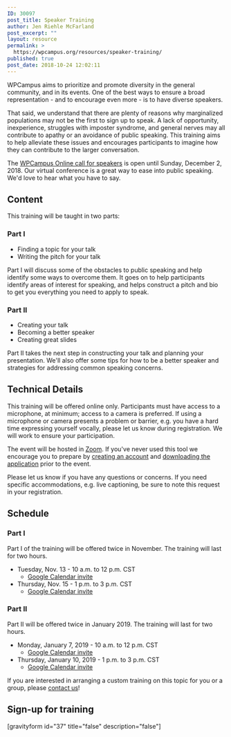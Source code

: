 ```yaml
---
ID: 30097
post_title: Speaker Training
author: Jen Riehle McFarland
post_excerpt: ""
layout: resource
permalink: >
  https://wpcampus.org/resources/speaker-training/
published: true
post_date: 2018-10-24 12:02:11
---
```

WPCampus aims to prioritize and promote diversity in the general community, and in its events. One of the best ways to ensure a broad representation - and to encourage even more - is to have diverse speakers.

That said, we understand that there are plenty of reasons why marginalized populations may not be the first to sign up to speak. A lack of opportunity, inexperience, struggles with imposter syndrome, and general nerves may all contribute to apathy or an avoidance of public speaking. This training aims to help alleviate these issues and encourages participants to imagine how they can contribute to the larger conversation.

<div class="panel">The <a href="https://online.wpcampus.org/call-for-speakers/">WPCampus Online call for speakers</a> is open until Sunday, December 2, 2018. Our virtual conference is a great way to ease into public speaking. We'd love to hear what you have to say.</div>

<h2>Content</h2>
This training will be taught in two parts:
<h3>Part I</h3>
<ul>
 	<li>Finding a topic for your talk</li>
 	<li>Writing the pitch for your talk</li>
</ul>
Part I will discuss some of the obstacles to public speaking and help identify some ways to overcome them. It goes on to help participants identify areas of interest for speaking, and helps construct a pitch and bio to get you everything you need to apply to speak.
<h3>Part II</h3>
<ul>
 	<li>Creating your talk</li>
 	<li>Becoming a better speaker</li>
 	<li>Creating great slides</li>
</ul>
Part II takes the next step in constructing your talk and planning your presentation. We'll also offer some tips for how to be a better speaker and strategies for addressing common speaking concerns.
<h2>Technical Details</h2>
This training will be offered online only. Participants must have access to a microphone, at minimum; access to a camera is preferred. If using a microphone or camera presents a problem or barrier, e.g. you have a hard time expressing yourself vocally, please let us know during registration. We will work to ensure your participation.

The event will be hosted in <a href="https://zoom.us/">Zoom</a>. If you've never used this tool we encourage you to prepare by <a href="https://zoom.us/signup">creating an account</a> and <a href="https://zoom.us/download#client_4meeting">downloading the application</a> prior to the event.

Please let us know if you have any questions or concerns. If you need specific accommodations, e.g. live captioning, be sure to note this request in your registration.
<h2>Schedule</h2>
<h3>Part I</h3>
Part I of the training will be offered twice in November. The training will last for two hours.
<ul>
 	<li>Tuesday, Nov. 13 - 10 a.m. to 12 p.m. CST
<ul>
 	<li><a href="https://calendar.google.com/event?action=TEMPLATE&amp;tmeid=M2Z2cWprN2JjN2I1aDhxaDB0aXIycjZ2b3IgM2Q2cGc3ZDF0cWZnZHJpcTQwbG1hMnY3ZDRAZw&amp;tmsrc=3d6pg7d1tqfgdriq40lma2v7d4%40group.calendar.google.com">Google Calendar invite</a></li>
</ul>
</li>
 	<li>Thursday, Nov. 15 - 1 p.m. to 3 p.m. CST
<ul>
 	<li><a href="https://calendar.google.com/event?action=TEMPLATE&amp;tmeid=Nmt1NXMyaXJnbHI5bThrZWYxZTk2MXJvZWIgM2Q2cGc3ZDF0cWZnZHJpcTQwbG1hMnY3ZDRAZw&amp;tmsrc=3d6pg7d1tqfgdriq40lma2v7d4%40group.calendar.google.com">Google Calendar invite</a></li>
</ul>
</li>
</ul>
<h3>Part II</h3>
Part II will be offered twice in January 2019. The training will last for two hours.
<ul>
 	<li>Monday, January 7, 2019 - 10 a.m. to 12 p.m. CST
<ul>
 	<li><a href="https://calendar.google.com/event?action=TEMPLATE&amp;tmeid=MGN0cTF2YWdvZG0zcWQ2NnFyODdwZzlqdXUgM2Q2cGc3ZDF0cWZnZHJpcTQwbG1hMnY3ZDRAZw&amp;tmsrc=3d6pg7d1tqfgdriq40lma2v7d4%40group.calendar.google.com">Google Calendar invite</a></li>
</ul>
</li>
 	<li>Thursday, January 10, 2019 - 1 p.m. to 3 p.m. CST
<ul>
 	<li><a href="https://calendar.google.com/event?action=TEMPLATE&amp;tmeid=NnE4NGw3ajV0M21uNGxjcWUyYjl1aGtjcjYgM2Q2cGc3ZDF0cWZnZHJpcTQwbG1hMnY3ZDRAZw&amp;tmsrc=3d6pg7d1tqfgdriq40lma2v7d4%40group.calendar.google.com">Google Calendar invite</a></li>
</ul>
</li>
</ul>
If you are interested in arranging a custom training on this topic for you or a group, please <a href="https://wpcampus.org/contact/">contact us</a>!
<h2>Sign-up for training</h2>
[gravityform id="37" title="false" description="false"]
